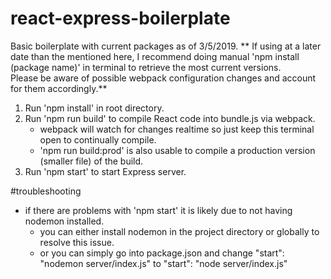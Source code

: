 # react-express-boilerplate

Basic boilerplate with current packages as of 3/5/2019.
** If using at a later date than the mentioned here, I recommend doing manual 'npm install (package name)' in terminal to retrieve the most current versions.  
Please be aware of possible webpack configuration changes and account for them accordingly.**

1.  Run 'npm install' in root directory.
2.  Run 'npm run build' to compile React code into bundle.js via webpack.
    * webpack will watch for changes realtime so just keep this terminal open to continually compile.
    * 'npm run build:prod' is also usable to compile a production version (smaller file) of the build.
3.  Run 'npm start' to start Express server.



#troubleshooting

* if there are problems with 'npm start' it is likely due to not having nodemon installed.
    * you can either install nodemon in the project directory or globally to resolve this issue.
    * or you can simply go into package.json and change "start": "nodemon server/index.js" to "start": "node server/index.js" 